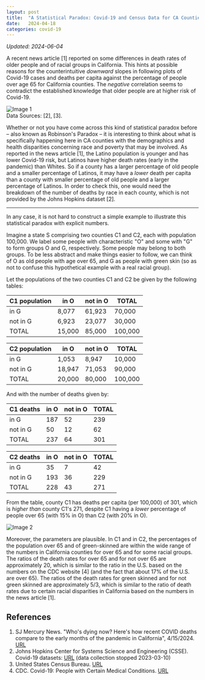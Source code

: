 ```yaml
---
layout: post
title:  "A Statistical Paradox: Covid-19 and Census Data for CA Counties"
date:   2024-04-18
categories: covid-19
---
```

_Updated: 2024-06-04_

A recent news article [1] reported on some differences in death rates of older people and of racial groups in California. This hints at possible reasons for the counterintuitive _downward_ slopes in following plots of Covid-19 cases and deaths per capita against the percentage of people over age 65 for California counties. The _negative_ correlation seems to contradict the established knowledge that older people are at higher risk of Covid-19.

![Image 1](/blog/assets/images/covid-19/Rplot_cases_v_age-65-over_u-bands-c_2x2_850x450_v01-f.png)  
Data Sources: [2], [3].  

Whether or not you have come across this kind of statistical paradox before – also known as Robinson's Paradox – it is interesting to think about what is specifically happening here in CA counties with the demographics and health disparities concerning race and poverty that may be involved. As reported in the news article [1], the Latino population is younger and has lower Covid-19 risk, but Latinos have higher death rates (early in the pandemic) than Whites. So if a county has a larger percentage of old people and a smaller percentage of Latinos, it may have a _lower_ death per capita than a county with smaller percentage of old people and a larger percentage of Latinos. In order to check this, one would need the breakdown of the number of deaths by race in each county, which is not provided by the Johns Hopkins dataset [2].

---

In any case, it is not hard to construct a simple example to illustrate this statistical paradox with explicit numbers.

Imagine a state S comprising two counties C1 and C2, each with population 100,000. We label some people with characteristic "O" and some with "G" to form groups O and G, respectively.  Some people may belong to both groups. To be less abstract and make things easier to follow, we can think of O as old people with age over 65, and G as people with green skin (so as not to confuse this hypothetical example with a real racial group).

Let the populations of the two counties C1 and C2 be given by the following tables:

| C1 population | in O | not in O | TOTAL  
| --- | --- | --- | ---
| in G | 8,077 | 61,923 | 70,000
| not in G | 6,923 | 23,077 | 30,000
| TOTAL | 15,000 | 85,000 | 100,000

| C2 population | in O | not in O | TOTAL  
| --- | --- | --- | ---
| in G | 1,053 | 8,947 | 10,000
| not in G | 18,947 | 71,053 | 90,000
| TOTAL | 20,000 | 80,000 | 100,000

And with the number of deaths given by:

| C1 deaths | in O | not in O | TOTAL  
| --- | --- | --- | ---
| in G | 187 | 52 | 239
| not in G | 50 | 12 | 62
| TOTAL | 237 | 64 | 301

| C2 deaths | in O | not in O | TOTAL  
| --- | --- | --- | ---
| in G | 35 | 7 | 42
| not in G | 193 | 36 | 229
| TOTAL | 228 | 43 | 271

From the table, county C1 has deaths per capita (per 100,000) of 301, which is _higher than_ county C1's 271, despite C1 having a _lower_ percentage of people over 65 (with 15% in O) than C2 (with 20% in O).

![Image 2](/blog/assets/images/covid-19/Rplot_C1-C2_deaths_v_age-65-over_450x450_v01-f.png)  

Moreover, the parameters are plausible.  In C1 and in C2, the percentages of the population over 65 and of green-skinned are within the wide range of the numbers in California counties for over 65 and for some racial groups.  The ratios of the death rates for over 65 and for not over 65 are approximately 20, which is similar to the ratio in the U.S. based on the numbers on the CDC website [4] (and the fact that about 17% of the U.S. are over 65).  The ratios of the death rates for green skinned and for not green skinned are approximately 5/3, which is similar to the ratio of death rates due to certain racial disparities in California based on the numbers in the news article [1].

## References

1. SJ Mercury News. "Who's dying now? Here's how recent COVID deaths compare to the early months of the pandemic in California", 4/15/2024. [URL](<https://www.mercurynews.com/2024/04/15/whos-dying-now-heres-how-recent-covid-deaths-compare-to-the-early-months-of-the-pandemic-in-california/>)
2. Johns Hopkins Center for Systems Science and Engineering (CSSE). Covid-19 datasets: [URL](<https://coronavirus.jhu.edu/about/how-to-use-our-data>) (data collection stopped 2023-03-10)
3. United States Census Bureau. [URL](<https://data.census.gov>)
4. CDC. Covid-19: People with Certain Medical Conditions. [URL](<https://www.cdc.gov/coronavirus/2019-ncov/need-extra-precautions/people-with-medical-conditions.html>)
